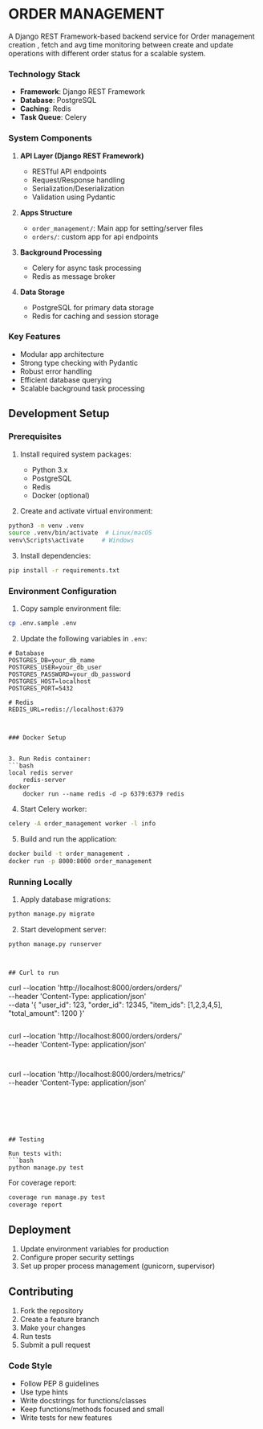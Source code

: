 # ORDER MANAGEMENT

A Django REST Framework-based backend service for Order management creation , fetch and avg time monitoring between create and update operations with different order status for a scalable system.


### Technology Stack

- **Framework**: Django REST Framework
- **Database**: PostgreSQL
- **Caching**: Redis
- **Task Queue**: Celery


### System Components

1. **API Layer (Django REST Framework)**
   - RESTful API endpoints
   - Request/Response handling
   - Serialization/Deserialization
   - Validation using Pydantic

2. **Apps Structure**
   - `order_management/`: Main app for setting/server files 
   - `orders/`: custom app for api endpoints 

4. **Background Processing**
   - Celery for async task processing
   - Redis as message broker

5. **Data Storage**
   - PostgreSQL for primary data storage
   - Redis for caching and session storage

### Key Features

- Modular app architecture
- Strong type checking with Pydantic
- Robust error handling
- Efficient database querying
- Scalable background task processing



## Development Setup

### Prerequisites

1. Install required system packages:
   - Python 3.x
   - PostgreSQL
   - Redis
   - Docker (optional)

2. Create and activate virtual environment:
```bash
python3 -m venv .venv
source .venv/bin/activate  # Linux/macOS
venv\Scripts\activate     # Windows
```

3. Install dependencies:
```bash
pip install -r requirements.txt
```

### Environment Configuration

1. Copy sample environment file:
```bash
cp .env.sample .env
```

2. Update the following variables in `.env`:
```env
# Database
POSTGRES_DB=your_db_name
POSTGRES_USER=your_db_user
POSTGRES_PASSWORD=your_db_password
POSTGRES_HOST=localhost
POSTGRES_PORT=5432

# Redis
REDIS_URL=redis://localhost:6379



### Docker Setup


3. Run Redis container:
```bash
local redis server 
    redis-server
docker
    docker run --name redis -d -p 6379:6379 redis
```

4. Start Celery worker:
```bash
celery -A order_management worker -l info
```


5. Build and run the application:
```bash
docker build -t order_management .
docker run -p 8000:8000 order_management
```

### Running Locally

1. Apply database migrations:
```bash
python manage.py migrate
```

2. Start development server:
```bash
python manage.py runserver
```


```


## Curl to run 

```
curl --location 'http://localhost:8000/orders/orders/' \
--header 'Content-Type: application/json' \
--data '{
    "user_id": 123,
    "order_id": 12345,
    "item_ids": [1,2,3,4,5],
    "total_amount": 1200
}'
```

```
curl --location 'http://localhost:8000/orders/orders/' \
--header 'Content-Type: application/json'
```


```
curl --location 'http://localhost:8000/orders/metrics/' \
--header 'Content-Type: application/json'
```






## Testing

Run tests with:
```bash
python manage.py test
```

For coverage report:
```bash
coverage run manage.py test
coverage report
```

## Deployment

1. Update environment variables for production
2. Configure proper security settings
3. Set up proper process management (gunicorn, supervisor)

## Contributing

1. Fork the repository
2. Create a feature branch
3. Make your changes
4. Run tests
5. Submit a pull request

### Code Style

- Follow PEP 8 guidelines
- Use type hints
- Write docstrings for functions/classes
- Keep functions/methods focused and small
- Write tests for new features

